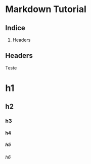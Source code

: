 # Markdown Tutorial

## Indice

1. Headers

## Headers

Teste

# h1

## h2

### h3

#### h4

##### h5

###### h6
